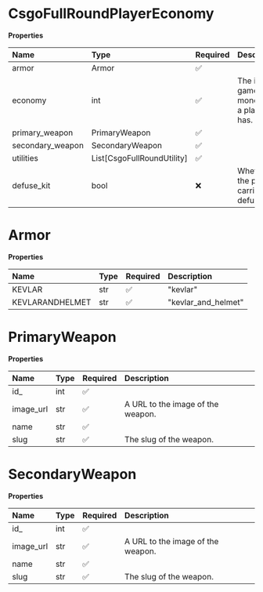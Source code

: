 # CsgoFullRoundPlayerEconomy

**Properties**

| Name             | Type                       | Required | Description                             |
| :--------------- | :------------------------- | :------- | :-------------------------------------- |
| armor            | Armor                      | ✅       |                                         |
| economy          | int                        | ✅       | The in-game money that a player has.    |
| primary_weapon   | PrimaryWeapon              | ✅       |                                         |
| secondary_weapon | SecondaryWeapon            | ✅       |                                         |
| utilities        | List[CsgoFullRoundUtility] | ✅       |                                         |
| defuse_kit       | bool                       | ❌       | Whether the player carries a defuse kit |

# Armor

**Properties**

| Name            | Type | Required | Description         |
| :-------------- | :--- | :------- | :------------------ |
| KEVLAR          | str  | ✅       | "kevlar"            |
| KEVLARANDHELMET | str  | ✅       | "kevlar_and_helmet" |

# PrimaryWeapon

**Properties**

| Name      | Type | Required | Description                       |
| :-------- | :--- | :------- | :-------------------------------- |
| id\_      | int  | ✅       |                                   |
| image_url | str  | ✅       | A URL to the image of the weapon. |
| name      | str  | ✅       |                                   |
| slug      | str  | ✅       | The slug of the weapon.           |

# SecondaryWeapon

**Properties**

| Name      | Type | Required | Description                       |
| :-------- | :--- | :------- | :-------------------------------- |
| id\_      | int  | ✅       |                                   |
| image_url | str  | ✅       | A URL to the image of the weapon. |
| name      | str  | ✅       |                                   |
| slug      | str  | ✅       | The slug of the weapon.           |

<!-- This file was generated by liblab | https://liblab.com/ -->
